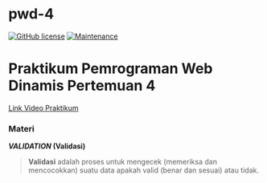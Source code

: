 # pwd-4


[![GitHub license](https://img.shields.io/github/license/Naereen/StrapDown.js.svg)](https://github.com/himawanTIF/pwd-4/blob/main/LICENSE)
[![Maintenance](https://img.shields.io/badge/Maintained%3F-yes-green.svg)](https://github.com/himawanTIF/pwd-4/graphs/commit-activity)

# Praktikum Pemrograman Web Dinamis Pertemuan 4
[Link Video Praktikum](https://drive.google.com/file/d/1eVs89gHBo-ynpAbBwCYPPt7R0fW2iepd/view)

### Materi

__*VALIDATION* (Validasi)__
> __Validasi__ adalah proses untuk mengecek (memeriksa dan mencocokkan) suatu data apakah valid (benar dan sesuai) atau tidak.